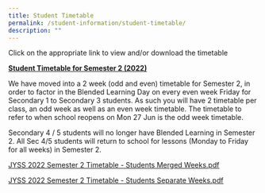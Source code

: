 ```yaml
---
title: Student Timetable
permalink: /student-information/student-timetable/
description: ""
---
```

<p>Click on the appropriate link to view and/or download the timetable</p>
<p><strong><u>Student Timetable for Semester 2 (2022)</u></strong></p>
<p>We have moved into a 2 week (odd and even) timetable for Semester 2, in order to factor in the Blended Learning Day on every even week Friday for Secondary 1 to Secondary 3 students. As such you will have 2 timetable per class, an odd week as well as an even week timetable. The timetable to refer to when school reopens on Mon 27 Jun is the odd week timetable.</p>
<p>Secondary 4 / 5 students will no longer have Blended Learning in Semester 2. All Sec 4/5 students will return to school for lessons (Monday to Friday for all weeks) in Semester 2.</p>
<p><u><a href="/files/JYSS%202022%20Semester%202%20Timetable%20-%20Students%20Merged%20Weeks.pdf" target="_blank" rel="noopener">JYSS 2022 Semester 2 Timetable - Students Merged Weeks.pdf</a></u></p>
<p><a href="/files/JYSS%202022%20Semester%202%20Timetable%20-%20Students%20Separate%20Weeks.pdf" target="_blank" rel="noopener"><u>JYSS 2022 Semester 2 Timetable - Students Separate Weeks.pdf</u></a></p>